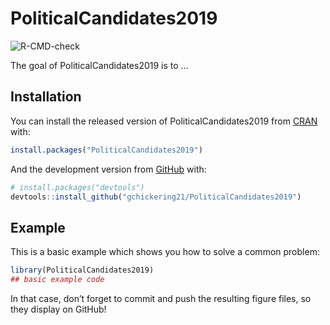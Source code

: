 
<!-- README.md is generated from README.Rmd. Please edit that file -->

# PoliticalCandidates2019

<!-- badges: start -->

![R-CMD-check](https://github.com/gchickering21/PoliticalCandidates2019/workflows/R-CMD-check/badge.svg)
<!-- badges: end -->

The goal of PoliticalCandidates2019 is to …

## Installation

You can install the released version of PoliticalCandidates2019 from
[CRAN](https://CRAN.R-project.org) with:

``` r
install.packages("PoliticalCandidates2019")
```

And the development version from [GitHub](https://github.com/) with:

``` r
# install.packages("devtools")
devtools::install_github("gchickering21/PoliticalCandidates2019")
```

## Example

This is a basic example which shows you how to solve a common problem:

``` r
library(PoliticalCandidates2019)
## basic example code
```

In that case, don’t forget to commit and push the resulting figure
files, so they display on GitHub\!
